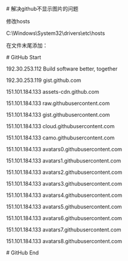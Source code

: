 <p># 解决github不显示图片的问题
<p>修改hosts
<p>
<p>C:\Windows\System32\drivers\etc\hosts
<p>
<p>在文件末尾添加：
<p>
<p># GitHub Start 
<p>192.30.253.112    Build software better, together
<p>192.30.253.119    gist.github.com
<p>151.101.184.133    assets-cdn.github.com
<p>151.101.184.133    raw.githubusercontent.com
<p>151.101.184.133    gist.githubusercontent.com
<p>151.101.184.133    cloud.githubusercontent.com
<p>151.101.184.133    camo.githubusercontent.com
<p>151.101.184.133    avatars0.githubusercontent.com
<p>151.101.184.133    avatars1.githubusercontent.com
<p>151.101.184.133    avatars2.githubusercontent.com
<p>151.101.184.133    avatars3.githubusercontent.com
<p>151.101.184.133    avatars4.githubusercontent.com
<p>151.101.184.133    avatars5.githubusercontent.com
<p>151.101.184.133    avatars6.githubusercontent.com
<p>151.101.184.133    avatars7.githubusercontent.com
<p>151.101.184.133    avatars8.githubusercontent.com
<p>
 <p># GitHub End
